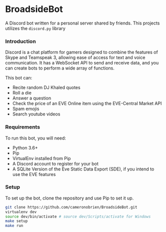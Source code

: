 BroadsideBot
============

A Discord bot written for a personal server shared by friends. This projects utilizes the `discord.py` library

### Introduction

Discord is a chat platform for gamers designed to combine the features of Skype and Teamspeak 3, allowing ease of access for text and voice communication. It has a WebSocket API to send and receive data, and you can create bots to perform a wide array of functions.


This bot can:

* Recite random DJ Khaled quotes
* Roll a die
* Answer a question
* Check the price of an EVE Online item using the EVE-Central Market API
* Spam emojis
* Search youtube videos


### Requirements

To run this bot, you will need:

* Python 3.6+
* Pip 
* VirtualEnv installed from Pip
* A Discord account to register for your bot
* A SQLite Version of the Eve Static Data Export (SDE), if you intend to use the EVE features


### Setup

To set up the bot, clone the repository and use Pip to set it up.

```bash
git clone https://github.com/cameronobrien/BroadsideBot.git
virtualenv dev
source dev/bin/activate # source dev/Scripts/activate for Windows
make setup
make run
```
